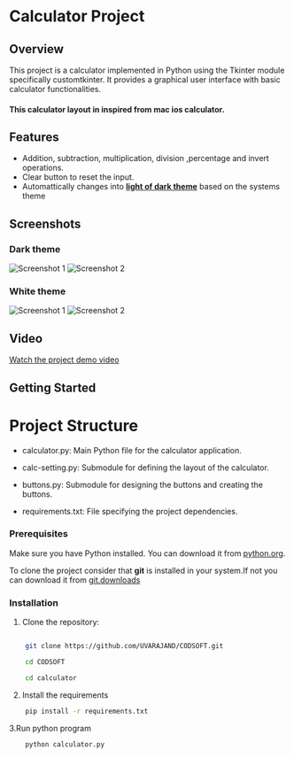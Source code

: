 # Calculator Project

## Overview

This project is a calculator implemented in Python using the Tkinter module specifically customtkinter. It provides a graphical user interface with basic calculator functionalities.

#### This calculator layout in inspired from **mac ios calculator**.

## Features

- Addition, subtraction, multiplication, division ,percentage and invert operations.
- Clear button to reset the input.
- Automattically changes into <u>**light of dark theme**</u> based on the systems theme

## Screenshots
### Dark theme
![Screenshot 1](screenshots/screenshot1.PNG)
![Screenshot 2](screenshots/screenshot2.PNG)
### White theme
![Screenshot 1](screenshots/screenshot3.PNG)
![Screenshot 2](screenshots/screenshot4.PNG)

## Video
[Watch the project demo video](videos/demo.mp4)

## Getting Started

# Project Structure

+ calculator.py:  Main Python file for the calculator application.

+ calc-setting.py: Submodule for defining the layout of the calculator.

+ buttons.py: Submodule for designing the buttons and creating the buttons.

+ requirements.txt: File specifying the project dependencies.


### Prerequisites

Make sure you have Python installed. You can download it from [python.org](https://www.python.org/).

To clone the project consider that **git** is installed in your system.If not you can download it from [git.downloads](https://git-scm.com/downloads)

### Installation

1. Clone the repository:

```bash

    git clone https://github.com/UVARAJAND/CODSOFT.git

    cd CODSOFT

    cd calculator
```
2. Install the requirements
   
```bash
    pip install -r requirements.txt
```
3.Run python program
```bash
    python calculator.py
```

